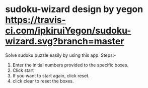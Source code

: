 # sudoku-wizard design by yegon https://travis-ci.com/ipkiruiYegon/sudoku-wizard.svg?branch=master
Solve sudoku puzzle easily by using this app.
Steps:-
1. Enter the initial numbers provided to the specific boxes.
2. Click start
3. If you want to start again, click reset.
4. click clear to reset the boxes.
